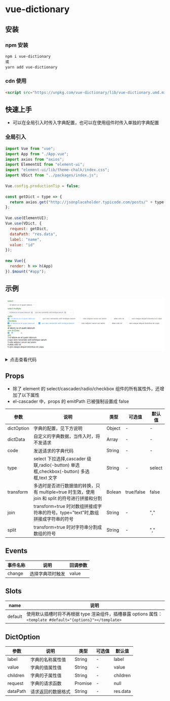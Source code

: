 # vue-dictionary

## 安装

### npm 安装

```sh
npm i vue-dictionary
或
yarn add vue-dictionary
```

### cdn 使用

```html
<script src="https://unpkg.com/vue-dictionary/lib/vue-dictionary.umd.min.js"></script>
```

## 快速上手

- 可以在全局引入时传入字典配置，也可以在使用组件时传入单独的字典配置

### 全局引入

```js
import Vue from "vue";
import App from "./App.vue";
import axios from "axios";
import ElementUI from "element-ui";
import "element-ui/lib/theme-chalk/index.css";
import VDict from "../packages/index.js";

Vue.config.productionTip = false;

const getDict = type => {
  return axios.get("http://jsonplaceholder.typicode.com/posts/" + type + "/comments");
};

Vue.use(ElementUI);
Vue.use(VDict, {
  request: getDict,
  dataPath: "res.data",
  label: "name",
  value: "id"
});

new Vue({
  render: h => h(App)
}).$mount("#app");
```

## 示例

![example](./public/example.png)

<details>

  <summary>点击查看代码</summary>

```html
<template>
  <div id="app">
    <div>
      <div class="label">select:</div>
      <v-dict v-model="dictValue" type="select" code="1"></v-dict>
    </div>
    <div>
      <div class="label">select multiple:</div>
      <v-dict v-model="dictArr" type="select" code="1" multiple style="width:500px"></v-dict>
    </div>
    <div>
      <div class="label">radio:</div>
      <v-dict v-model="dictValue" type="radio" code="1"></v-dict>
    </div>
    <div>
      <div class="label">checkbox:</div>
      <v-dict v-model="dictArr" code="1" type="checkbox"></v-dict>
    </div>
    <div>
      <div class="label">text:</div>
      <v-dict v-model="dictValue" code="1" type="text"></v-dict>
    </div>
    <div>
      <div class="label">use dictData:</div>
      <v-dict
        v-model="customValue"
        type="radio"
        :dictData="dictData"
        :dictOption="{ label: 'label', value: 'value' }"
      ></v-dict>
    </div>
    <div>
      <div class="label">slot:</div>
      <v-dict code="1">
        <template #default="{options}">
          <div>
            <div v-for="item in options" :key="item.value">{{ item.value }}.{{ item.label }}</div>
          </div>
        </template>
      </v-dict>
    </div>
  </div>
</template>

<script>
  export default {
    name: "App",
    data() {
      return {
        dictValue: 1,
        dictArr: [1, 2],
        customValue: 1,
        dictData: [
          {
            label: "男",
            value: 1
          },
          {
            label: "女",
            value: 0
          }
        ]
      };
    }
  };
</script>
```

</details>

## Props

- 除了 element 的 select/cascader/radio/checkbox 组件的所有属性外，还增加了以下属性
- el-cascader 中，props 的 emitPath 已被强制设置成 false

| 参数       | 说明                                                                                           | 类型   | 可选值     | 默认值 |
| ---------- | ---------------------------------------------------------------------------------------------- | ------ | ---------- | ------ |
| dictOption | 字典的配置，见下方说明                                                                         | Object | -          | -      |
| dictData   | 自定义的字典数据，当传入时，将不发请求                                                         | Array  | -          | -      |
| code       | 发送请求的字典代码                                                                             | String | -          | -      |
| type       | select 下拉选择,cascader 级联,radio(-button) 单选框,checkbox(-button) 多选框,text 文字         | String | -          | select |
| transform  | 多选时是否进行数据值的转换，只有 multiple=true 时生效，使用 join 和 split 的符号进行拼接和分割 | Bolean | true/false | false  |
| join       | transform=true 时对数组拼接成字符串的符号。type="text"时,数组拼接成字符串的符号                | String | -          | ","    |
| split      | transform=true 时对字符串分割成数组的符号                                                      | String | -          | ","    |

## Events

| 事件名称 | 说明             | 回调参数 |
| -------- | ---------------- | -------- |
| change   | 选择字典项时触发 | value    |

## Slots

| name    | 说明                                                                                                        |
| ------- | ----------------------------------------------------------------------------------------------------------- |
| default | 使用默认插槽时将不再根据 type 渲染组件，插槽暴露 options 属性：`<template #default="{options}"></template>` |

## DictOption

| 参数     | 说明               | 类型    | 可选值 | 默认值   |
| -------- | ------------------ | ------- | ------ | -------- |
| label    | 字典的名称属性值   | String  | -      | label    |
| value    | 字典的值属性值     | String  | -      | value    |
| children | 字典的子属性值     | String  | -      | children |
| request  | 字典的请求函数     | Promise | -      | null     |
| dataPath | 请求返回的数据格式 | String  | -      | res.data |
